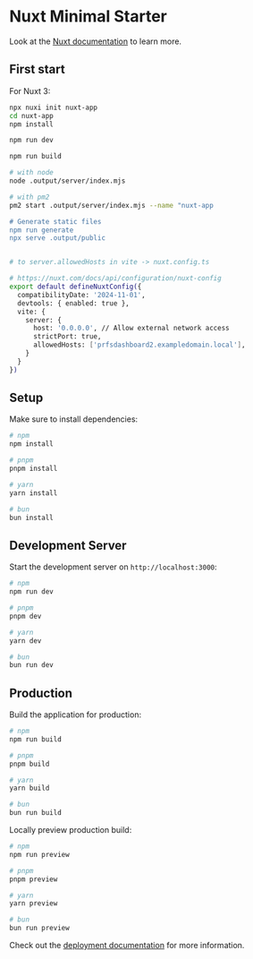 # Nuxt Minimal Starter

Look at the [Nuxt documentation](https://nuxt.com/docs/getting-started/introduction) to learn more.

## First start

For Nuxt 3:

```bash
npx nuxi init nuxt-app
cd nuxt-app
npm install

npm run dev

npm run build

# with node
node .output/server/index.mjs

# with pm2
pm2 start .output/server/index.mjs --name "nuxt-app

# Generate static files
npm run generate
npx serve .output/public 

```

```bash

# to server.allowedHosts in vite -> nuxt.config.ts

# https://nuxt.com/docs/api/configuration/nuxt-config
export default defineNuxtConfig({
  compatibilityDate: '2024-11-01',
  devtools: { enabled: true },
  vite: {
    server: {
      host: '0.0.0.0', // Allow external network access
      strictPort: true,
      allowedHosts: ['prfsdashboard2.exampledomain.local'],
    }
  }
})
```



## Setup

Make sure to install dependencies:

```bash
# npm
npm install

# pnpm
pnpm install

# yarn
yarn install

# bun
bun install
```

## Development Server

Start the development server on `http://localhost:3000`:

```bash
# npm
npm run dev

# pnpm
pnpm dev

# yarn
yarn dev

# bun
bun run dev
```

## Production

Build the application for production:

```bash
# npm
npm run build

# pnpm
pnpm build

# yarn
yarn build

# bun
bun run build
```

Locally preview production build:

```bash
# npm
npm run preview

# pnpm
pnpm preview

# yarn
yarn preview

# bun
bun run preview
```

Check out the [deployment documentation](https://nuxt.com/docs/getting-started/deployment) for more information.
